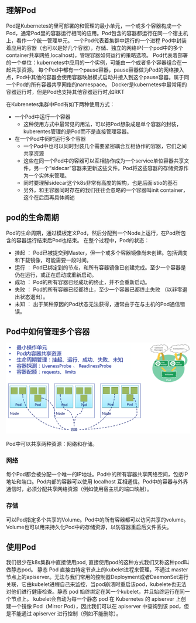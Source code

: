 <!-- toc -->
## 理解Pod
Pod是Kubernetes的里可部署的和管理的最小单元，一个或多个容器构成一个Pod，通常Pod里的容器运行相同的应用。Pod包含的容器都运行在同一个宿主机上，看作一个统一管理单元。
一个Pod代表着集群中运行的一个进程
Pod中封装着应用的容器（也可以是好几个容器），存储、独立的网络IP(一个pod中的多个container共享网络,localhost)，管理容器如何运行的策略选项。
Pod代表着部署的一个单位：kubernetes中应用的一个实例，可能由一个或者多个容器组合在一起共享资源。
每个Pod中都有一个pause容器，pause容器做为Pod的网络接入点，Pod中其他的容器会使用容器映射模式启动并接入到这个pause容器。属于同一个Pod的所有容器共享网络的namespace。
Docker是kubernetes中最常用的容器运行时，但是Pod也支持其他容器运行时,如RKT


在Kubrenetes集群中Pod有如下两种使用方式：
- 一个Pod中运行一个容器
  - 这种使用方式中最常见的用法，可以把Pod想象成是单个容器的封装，kuberentes管理的是Pod而不是直接管理容器。
- 在一个Pod中同时运行多个容器
  - 一个Pod中也可以同时封装几个需要紧密耦合互相协作的容器，它们之间共享资源
  - 这些在同一个Pod中的容器可以互相协作成为一个service单位容器共享文件，另一个“sidecar”容器来更新这些文件。Pod将这些容器的存储资源作为一个实体来管理。
  - 同时要理解sidecar这个k8s非常有高度的架构，也是后面istio的基石
  - 另外，和主容器同时存在的我们往往会忽略的一个容器叫init container，这个在后面再具体阐述

## pod的生命周期
Pod的生命周期，通过模板定义Pod，然后分配到一个Node上运行，在Pod所包含的容器运行结束后Pod也结束。
在整个过程中，Pod的状态：
- 挂起 ︰ Pod已被提交到Master，但一个或多个容器镜像尚未创建。包括调度和下载镜像，可能需要一段时间。
- 运行 ︰ Pod已绑定到的节点，和所有容器镜像已创建完成。至少一个容器是仍在运行，或正在启动或重新启动。
- 成功 ︰ Pod的所有容器已经成功的终止，并不会重新启动。
- 失败 ︰ Pod的所有容器已经都终止，至少一个容器已都终止失败 （以非零退出状态退出）。
- 未知 ︰ 出于某种原因的Pod状态无法获得，通常由于在与主机的Pod通信错误。

## Pod中如何管理多个容器

![](assets/markdown-img-paste-20190305165005427.png)

Pod中可以共享两种资源：网络和存储。

### 网络
每个Pod都会被分配一个唯一的IP地址。Pod中的所有容器共享网络空间，包括IP地址和端口。Pod内部的容器可以使用 localhost 互相通信。Pod中的容器与外界通信时，必须分配共享网络资源（例如使用宿主机的端口映射）。

### 存储
可以Pod指定多个共享的Volume。Pod中的所有容器都可以访问共享的volume。Volume也可以用来持久化Pod中的存储资源，以防容器重启后文件丢失。


## 使用Pod
我们很少在k8s集群中直接使用pod, 直接使用pod的这种方式我们又称这种pod叫做静态pod。
静态 Pod 直接由特定节点上的kubelet进程来管理，不通过 master 节点上的apiserver。无法与我们常用的控制器Deployment或者DaemonSet进行关联，它由kubelet进程自己来监控，当pod崩溃时重启该pod，kubelete也无法对他们进行健康检查。静态 pod 始终绑定在某一个kubelet，并且始终运行在同一个节点上。 kubelet会自动为每一个静态 pod 在 Kubernetes 的 apiserver 上创建一个镜像 Pod（Mirror Pod），因此我们可以在 apiserver 中查询到该 pod，但是不能通过 apiserver 进行控制（例如不能删除）。
